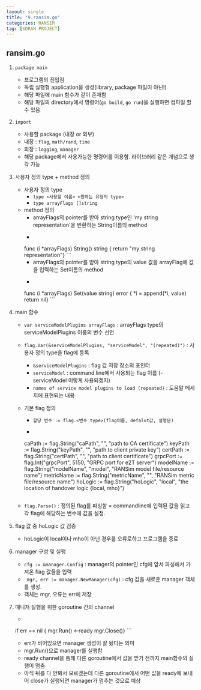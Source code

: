 ```yaml
---
layout: single
title: "9.ransim.go"
categories: RANSIM
tag: [SDRAN PROJECT]
---
```


## ransim.go

1. `package main`
    - 프로그램의 진입점
    - 독립 실행형 application을 생성(library, package 파일이 아닌!)
    - 해당 파일에 main 함수가 같이 존재함
    - 해당 파일의 directory에서 명령어(`go build`, `go run`)을 실행하면 컴파일 할 수 있음


2. `import`
    - 사용할 package (내장 or 외부)
    - 내장 : `flag`, `math/rand`, `time`
    - 외장 : `logging`, `manager`
    - 해당 package에서 사용가능한 명령어를 이용함. 라이브러리 같은 개념으로 생각 가능


3. 사용자 정의 type + method 정의
    - 사용자 정의 type
        - `type <사용할 이름> <원하는 유형의 type>`
        - `type arrayFlags []string`
    - method 정의
        - arrayFlags의 pointer를 받아 string type인 'my string representation'을 반환하는 String이름의 method
        - ```bash
        func (i *arrayFlags) String() string {
            return "my string representation"}
            ```
        - arrayFlags의 pointer를 받아 string type의 value 값을 arrayFlag에 값을 입력하는 Set이름의 method
        - ```bash
        func (i *arrayFlags) Set(value string) error {
            	*i = append(*i, value)	return nil}
            ```

            
4. main 함수
    - `var serviceModelPlugins arrayFlags` : arrayFlags type의 serviceModelPlugins 이름의 변수 선언
    - `flag.Var(&serviceModelPlugins, "serviceModel", "(repeated)")` : 사용자 정의 type을 flag에 등록
        - `&serviceModelPlugins` : flag 값 저장 장소의 포인터
        - `serviceModel` : command line에서 사용되는 flag 이름 (-serviceModel 이렇게 사용되겠지)
        - `names of service model plugins to load (repeated)` : 도움말 메세지에 표현되는 내용

    - 기본 flag 정의
        - `할당 변수 := flag.<변수 type>(flag이름, defalut값, 설명문)`
        - ```bash
        caPath := flag.String("caPath", "", "path to CA certificate")
        keyPath := flag.String("keyPath", "", "path to client private key")
        certPath := flag.String("certPath", "", "path to client certificate")
        grpcPort := flag.Int("grpcPort", 5150, "GRPC port for e2T server")
        modelName := flag.String("modelName", "model", "RANSim model file/resource name")
        metricName := flag.String("metricName", "", "RANSim metric file/resource name")
        hoLogic := flag.String("hoLogic", "local", "the location of handover logic {local, mho}")
        ```

    - `flag.Parse()` : 정의된 flag를 파싱함 = commandline에 입력된 값을 읽고 각 flag에 해당하는 변수에 값을 설정.


5. flag 값 중 hoLogic 값 검증
    - hoLogic이 local이나 mho이 아닌 경우를 오류로하고 프로그램을 종료


6. manager 구성 및 실행
    - `cfg := &manager.Config` : manager의 pointer인 cfg에 앞서 파싱해서 가져온 flag 값들을 입력
    - `	mgr, err := manager.NewManager(cfg)` : cfg 값을 새로운 manager 객체를 생성.
    - 객체는 mgr, 오류는 err에 저장


7. 매니저 실행을 위한 goroutine 간의 channel 
    - ```bash
    if err == nil {
        mgr.Run()
        <-ready
        mgr.Close()}
        ```
    - err가 비어있으면 manager 생성이 잘 됬다는 의미
    - mgr.Run()으로 manager를 실행함
    - ready channel을 통해 다른 goroutine에서 값을 받기 전까지 main함수의 실행이 멈춤
    - 아직 뒤를 다 안봐서 모르겠는데 다른 goroutine에서 어떤 값을 ready에 보내어 close가 실행되면 manager가 멈추는 것으로 예상